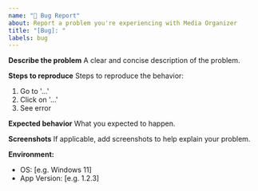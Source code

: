 ```yaml
---
name: "🐞 Bug Report"
about: Report a problem you're experiencing with Media Organizer
title: "[Bug]: "
labels: bug
---
```


**Describe the problem**
A clear and concise description of the problem.

**Steps to reproduce**
Steps to reproduce the behavior:
1. Go to '...'
2. Click on '...'
3. See error

**Expected behavior**
What you expected to happen.

**Screenshots**
If applicable, add screenshots to help explain your problem.

**Environment:**
- OS: [e.g. Windows 11]
- App Version: [e.g. 1.2.3]
